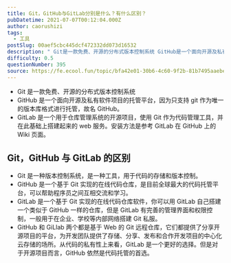 ```yaml
---
title: Git，GitHub与GitLab分别是什么？有什么区别？
pubDatetime: 2021-07-07T00:12:04.000Z
author: caorushizi
tags:
  - 工具
postSlug: 00aef5cbc445dcf472332dd073d16532
description: " Git是一款免费、开源的分布式版本控制系统 GitHub是一个面向开源及私有软件项目的托管平台，因为只支持git作为唯一的版本库格式进行托管，故名GitHub。 GitLab 是一个用于仓库管理系统的开源项目，使用Git作为代码管理工具，并在此基础上搭建起来的web服务。安装方法是参考GitLab在GitHub上的Wiki页面。 Git，GitHub与GitLab的区别 Git是一种版本控制系统"
difficulty: 0.5
questionNumber: 395
source: https://fe.ecool.fun/topic/bfa42e01-30b6-4c60-9f2b-81b7495aaebe
---
```


- Git 是一款免费、开源的分布式版本控制系统
- GitHub 是一个面向开源及私有软件项目的托管平台，因为只支持 git 作为唯一的版本库格式进行托管，故名 GitHub。
- GitLab 是一个用于仓库管理系统的开源项目，使用 Git 作为代码管理工具，并在此基础上搭建起来的 web 服务。安装方法是参考 GitLab 在 GitHub 上的 Wiki 页面。

## Git，GitHub 与 GitLab 的区别

- Git 是一种版本控制系统，是一种工具，用于代码的存储和版本控制。
- GitHub 是一个基于 Git 实现的在线代码仓库，是目前全球最大的代码托管平台，可以帮助程序员之间互相交流和学习。
- GitLab 是一个基于 Git 实现的在线代码仓库软件，你可以用 GitLab 自己搭建一个类似于 GitHub 一样的仓库，但是 GitLab 有完善的管理界面和权限控制，一般用于在企业、学校等内部网络搭建 Git 私服。
- GitHub 和 GiLlab 两个都是基于 Web 的 Git 远程仓库，它们都提供了分享开源项目的平台，为开发团队提供了存储、分享、发布和合作开发项目的中心化云存储的场所。从代码的私有性上来看，GitLab 是一个更好的选择。但是对于开源项目而言，GitHub 依然是代码托管的首选。
